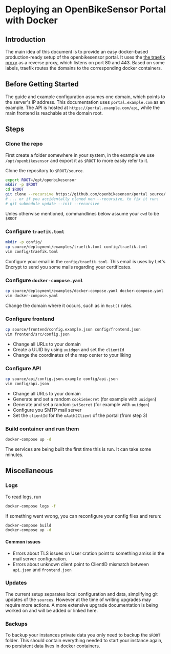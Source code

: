 # Deploying an OpenBikeSensor Portal with Docker

## Introduction

The main idea of this document is to provide an easy docker-based
production-ready setup of the openbikesensor portal.  It uses the [the traefik
proxy](https://doc.traefik.io/traefik/) as a reverse proxy, which listens
on port 80 and 443.  Based on some labels, traefik routes the domains to the
corresponding docker containers.

## Before Getting Started

The guide and example configuration assumes one domain, which points to the
server's IP address. This documentation uses `portal.example.com` as an
example. The API is hosted at `https://portal.example.com/api`, while the main
frontend is reachable at the domain root.

## Steps

### Clone the repo

First create a folder somewhere in your system, in the example we use 
`/opt/openbikesensor` and export it as `$ROOT` to more easily refer to it.

Clone the repository to `$ROOT/source`.

```bash
export ROOT=/opt/openbikesensor
mkdir -p $ROOT
cd $ROOT
git clone --recursive https://github.com/openbikesensor/portal source/
# ... or if you accidentally cloned non --recursive, to fix it run:
# git submodule update --init --recursive
```

Unles otherwise mentioned, commandlines below assume your `cwd` to be `$ROOT`

### Configure `traefik.toml`

```bash
mkdir -p config/
cp source/deployment/examples/traefik.toml config/traefik.toml
vim config/traefik.toml
```

Configure your email in the `config/traefik.toml`. This email is uses by
Let's Encrypt to send you some mails regarding your certificates.

### Configure `docker-compose.yaml`

```bash
cp source/deployment/examples/docker-compose.yaml docker-compose.yaml
vim docker-compose.yaml
```

Change the domain where it occurs, such as in `Host()` rules.

### Configure frontend

```bash
cp source/frontend/config.example.json config/frontend.json
vim frontend/src/config.json
```

* Change all URLs to your domain
* Create a UUID by using `uuidgen` and set the `clientId`
* Change the coordinates of the map center to your liking

### Configure API

```bash
cp source/api/config.json.example config/api.json
vim config/api.json
```

* Change all URLs to your domain
* Generate and set a random `cookieSecret` (for example with `uuidgen`)
* Generate and set a random `jwtSecret` (for example with `uuidgen`)
* Configure you SMTP mail server
* Set the `clientId` for the `oAuth2Client` of the portal (from step 3)

### Build container and run them

```bash
docker-compose up -d
```

The services are being built the first time this is run. It can take some
minutes.


## Miscellaneous

### Logs

To read logs, run

```bash
docker-compose logs -f
```

If something went wrong, you can reconfigure your config files and rerun:

```bash
docker-compose build
docker-compose up -d
```

#### Common issues
- Errors about TLS issues on User cration point to something amiss in the mail server configuration.
- Errors about unknown client point to ClientID mismatch between ``api.json`` and ``frontend.json``

### Updates

The current setup separates local configuration and data, simplifying git updates
of the `sources`. However at the time of writing upgrades may require more actions.
A more extensive upgrade documentation is being worked on and will be added or
linked here.

### Backups

To backup your instances private data you only need to backup the ``$ROOT`` folder.
This should contain everything needed to start your instance again, no persistent
data lives in docker containers.
